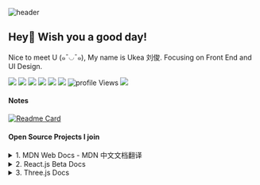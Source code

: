 ![header](./img/green_fields.png)

## Hey👋 Wish you a good day!

Nice to meet U (๑¯◡¯๑), My name is Ukea 刘俊. Focusing on Front End and UI Design.

[![](https://img.shields.io/badge/Python-3776AB?style=flat-square&logo=python&logoColor=white)](https://python.org)
[![](https://img.shields.io/badge/Go-1E90FF?style=flat-square&logo=go&logoColor=white)](https://go.dev)
[![](https://img.shields.io/badge/-JavaScript-red?style=flat-square&logo=javascript&logoColor=white)](https://javascript.info)
[![](https://img.shields.io/badge/Vue.js-4FC08D?style=flat-square&logo=Vue.js&logoColor=white)](https://reactjs.org)
[![](https://img.shields.io/badge/React.js-61DAFB?style=flat-square&logo=react&logoColor=white)](https://vuejs.org)
[![](https://img.shields.io/badge/Three.js-000000?style=flat-square&logo=Three.js&logoColor=white)](https://threejs.org)
![profile Views](https://komarev.com/ghpvc/?username=Ucely&label=Profile%20views&color=0e75b6&style=flat-square)
![](https://img.shields.io/github/stars/Ucely?color=%23d3f261&style=flat-square)

#### Notes
[![Readme Card](https://ghrm.vercel.app/api/pin/?username=ukea&repo=Node.js-Tour)](https://github.com/Ucely/Getting_Started_with_Node.js)
 
#### Open Source Projects I join
<details>
<summary>1. MDN Web Docs - MDN 中文文档翻译</summary>
Repo: https://github.com/mdn/translated-content

CSS排版 - 网格: https://developer.mozilla.org/zh-CN/docs/Learn/CSS/CSS_layout/Grids
</details>

<details>
<summary>2. React.js Beta Docs </summary>
Repo: https://github.com/mdn/translated-content
React.js 中文文档翻译
</details>

<details>
<summary>3. Three.js Docs </summary>
Repo: https://github.com/threejs
Three.js 中文文档翻译
</details>
